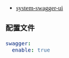 <span  style="font-family: Simsun,serif; font-size: 17px; ">

- [system-swagger-ui](http://localhost:9081/swagger-ui/index.html?urls.primaryName=cc-system#/)

### 配置文件

~~~cc-system-dev.yml
swagger:
  enable: true
~~~

</span>